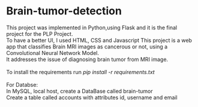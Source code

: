 # Brain-tumor-detection
This project was implemented in Python,using Flask and it is the final project for the PLP Project.<br>
To have a better UI, I used HTML, CSS and Javascript
This project is a web app that classifies Brain MRI images as cancerous or not, using a Convolutional Neural Network Model.<br>
It addresses the issue of diagnosing brain tumor from MRI image.<br><br>
To install the requirements run  <i>pip install -r requirements.txt</i> <br><br>
 For Databse:<br>
In MySQL, local host, create a DataBase called brain-tumor<br>
Create a table called accounts with attributes id, username and email<br>
